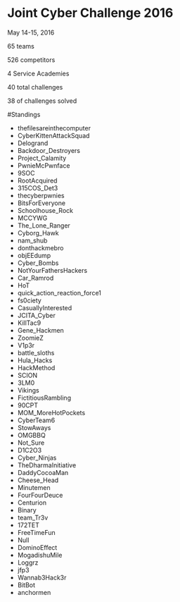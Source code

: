 # Joint Cyber Challenge 2016 

May 14-15, 2016

65 teams

526 competitors

4 Service Academies

40 total challenges

38 of challenges solved


#Standings
* thefilesareinthecomputer
* CyberKittenAttackSquad
* Delogrand
* Backdoor_Destroyers
* Project_Calamity
* PwnieMcPwnface
* 9SOC
* RootAcquired
* 315COS_Det3
* thecyberpwnies
* BitsForEveryone
* Schoolhouse_Rock
* MCCYWG
* The_Lone_Ranger
* Cyborg_Hawk
* nam_shub
* donthackmebro
* objEEdump
* Cyber_Bombs
* NotYourFathersHackers
* Car_Ramrod
* HoT
* quick_action_reaction_force1
* fs0ciety
* CasuallyInterested
* JCITA_Cyber
* KillTac9
* Gene_Hackmen
* ZoomieZ
* V1p3r
* battle_sloths
* Hula_Hacks
* HackMethod
* SCION
* 3LM0
* Vikings
* FictitiousRambling
* 90CPT
* MOM_MoreHotPockets
* CyberTeam6
* StowAways
* OMGBBQ
* Not_Sure
* D1C2O3
* Cyber_Ninjas
* TheDharmaInitiative
* DaddyCocoaMan
* Cheese_Head
* Minutemen
* FourFourDeuce
* Centurion
* Binary
* team_Tr3v
* 172TET
* FreeTimeFun
* Null
* DominoEffect
* MogadishuMile
* Loggrz
* jfp3
* Wannab3Hack3r 
* BitBot
* anchormen
